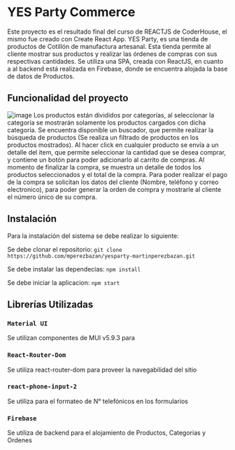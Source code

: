 # YES Party Commerce

Este proyecto es el resultado final del curso de REACTJS de CoderHouse, el mismo fue creado con Create React App.
YES Party, es una tienda de productos de Cotillón de manufactura artesanal.
Esta tienda permite al cliente mostrar sus productos y realizar las órdenes de compras con sus respectivas cantidades.
Se utiliza una SPA, creada con ReactJS, en cuanto a al backend está realizada en Firebase, donde se encuentra alojada la base de datos de Productos.

## Funcionalidad del proyecto
![image](https://github.com/mperezbazan/yesparty-martinperezbazan/blob/master/public/images/example.gif)
Los productos están divididos por categorías, al seleccionar la categoría se mostrarán solamente los productos cargados con dicha categoría.
Se encuentra disponible un buscador, que permite realizar la búsqueda de productos (Se realiza un filtrado de productos en los productos mostrados).
Al hacer click en cualquier producto se envía a un detalle del item, que permite seleccionar la cantidad que se desea comprar, y contiene un botón para poder adicionarlo al carrito de compras.
Al momento de finalizar la compra, se muestra un detalle de todos los productos seleccionados y el total de la compra.
Para poder realizar el pago de la compra se solicitan los datos del cliente (Nombre, teléfono y correo electronico), para poder generar la orden de compra y mostrarle al cliente el número único de su compra.

## Instalación
Para la instalación del sistema se debe realizar lo siguiente:

Se debe clonar el repositorio:
`git clone https://github.com/mperezbazan/yesparty-martinperezbazan.git`

Se debe instalar las dependecias:
`npm install`

Se debe iniciar la aplicacion:
`npm start`



## Librerías Utilizadas

### `Material UI`

Se utilizan componentes de MUI v5.9.3 para 

### `React-Router-Dom`

Se utiliza react-router-dom para proveer la navegabilidad del sitio

### `react-phone-input-2`

Se utiliza para el formateo de N° telefónicos en los formularios

### `Firebase`

Se utiliza de backend para el alojamiento de Productos, Categorias y Ordenes

